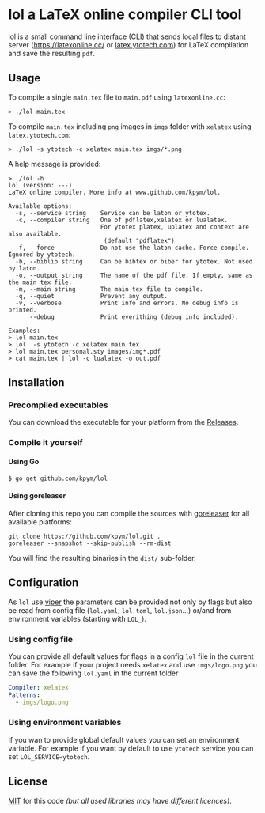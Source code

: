 # lol a LaTeX online compiler CLI tool

lol is a small command line interface (CLI) that sends local files to distant server (https://latexonline.cc/ or [latex.ytotech.com](https://github.com/YtoTech/latex-on-http)) for LaTeX compilation and save the resulting `pdf`.

## Usage

To compile a single `main.tex` file to `main.pdf` using `latexonline.cc`:
```
> ./lol main.tex
```

To compile `main.tex` including `png` images in `imgs` folder with `xelatex` using `latex.ytotech.com`:
```
> ./lol -s ytotech -c xelatex main.tex imgs/*.png
```

A help message is provided:
```
> ./lol -h
lol (version: ---)
LaTeX online compiler. More info at www.github.com/kpym/lol.

Available options:
  -s, --service string    Service can be laton or ytotex.
  -c, --compiler string   One of pdflatex,xelatex or lualatex.
                          For ytotex platex, uplatex and context are also available.
                           (default "pdflatex")
  -f, --force             Do not use the laton cache. Force compile. Ignored by ytotech.
  -b, --biblio string     Can be bibtex or biber for ytotex. Not used by laton.
  -o, --output string     The name of the pdf file. If empty, same as the main tex file.
  -m, --main string       The main tex file to compile.
  -q, --quiet             Prevent any output.
  -v, --verbose           Print info and errors. No debug info is printed.
      --debug             Print everithing (debug info included).

Examples:
> lol main.tex
> lol  -s ytotech -c xelatex main.tex
> lol main.tex personal.sty images/img*.pdf
> cat main.tex | lol -c lualatex -o out.pdf
```

## Installation

### Precompiled executables

You can download the executable for your platform from the [Releases](https://github.com/kpym/lol/releases).

### Compile it yourself

#### Using Go

```
$ go get github.com/kpym/lol
```

#### Using goreleaser

After cloning this repo you can compile the sources with [goreleaser](https://github.com/goreleaser/goreleaser/) for all available platforms:

```
git clone https://github.com/kpym/lol.git .
goreleaser --snapshot --skip-publish --rm-dist
```

You will find the resulting binaries in the `dist/` sub-folder.

## Configuration

As `lol` use [viper](https://github.com/spf13/viper) the parameters can be provided not only by flags but also be read from config file (`lol.yaml`, `lol.toml`, `lol.json`...) or/and from environment variables (starting with `LOL_`).

### Using config file

You can provide all default values for flags in a config `lol` file in the current folder.
For example if your project needs `xelatex` and use `imgs/logo.png` you can save the following `lol.yaml` in the current folder
```yaml
Compiler: xelatex
Patterns:
  - imgs/logo.png
```

### Using environment variables

If you wan to provide global default values you can set an environment variable.
For example if you want by default to use `ytotech` service you can set `LOL_SERVICE=ytotech`.


## License

[MIT](LICENSE) for this code _(but all used libraries may have different licences)_.
